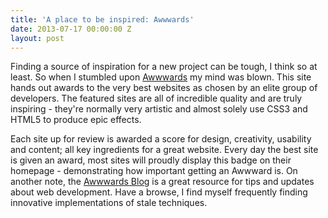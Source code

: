 ```yaml
---
title: 'A place to be inspired: Awwwards'
date: 2013-07-17 00:00:00 Z
layout: post
---
```


Finding a source of inspiration for a new project can be tough, I think so at least. So when I stumbled upon [Awwwards](http://www.awwwards.com/) my mind was blown. This site hands out awards to the very best websites as chosen by an elite group of developers. The featured sites are all of incredible quality and are truly inspiring - they're normally very artistic and almost solely use CSS3 and HTML5 to produce epic effects.

Each site up for review is awarded a score for design, creativity, usability and content; all key ingredients for a great website. Every day the best site is given an award, most sites will proudly display this badge on their homepage - demonstrating how important getting an Awwward is. On another note, the [Awwwards Blog](http://www.awwwards.com/blog/) is a great resource for tips and updates about web development. Have a browse, I find myself frequently finding innovative implementations of stale techniques.